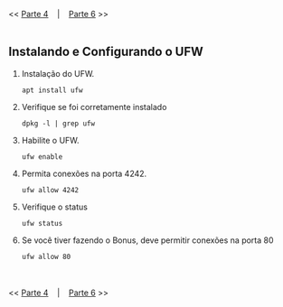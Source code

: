 << [Parte 4](https://github.com/vangoncalez/42sp_born2beroot/blob/main/parte_04.md) &nbsp;&nbsp;&nbsp;|&nbsp;&nbsp;&nbsp; [Parte 6](https://github.com/vangoncalez/42sp_born2beroot/blob/main/parte_06.md) >>
<br><br>

## Instalando e Configurando o UFW

1. Instalação do UFW.

   `apt install ufw`
   
2. Verifique se foi corretamente instalado

   `dpkg -l | grep ufw`
   
3. Habilite o UFW.

   `ufw enable`
   
4. Permita conexões na porta 4242.

   `ufw allow 4242`
   
5. Verifique o status

   `ufw status`

6. Se você tiver fazendo o Bonus, deve permitir conexões na porta 80

   `ufw allow 80`

<br><br>
<< [Parte 4](https://github.com/vangoncalez/42sp_born2beroot/blob/main/parte_04.md) &nbsp;&nbsp;&nbsp;|&nbsp;&nbsp;&nbsp; [Parte 6](https://github.com/vangoncalez/42sp_born2beroot/blob/main/parte_06.md) >>
